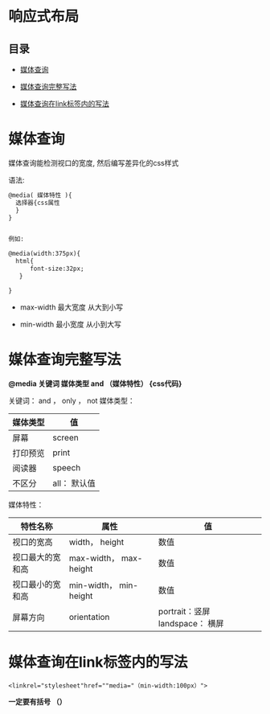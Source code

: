 # 响应式布局

## 目录

*   [媒体查询](#媒体查询)

*   [媒体查询完整写法](#媒体查询完整写法)

*   [媒体查询在link标签内的写法](#媒体查询在link标签内的写法)

# 媒体查询

媒体查询能检测视口的宽度, 然后编写差异化的css样式

语法:

```html
@media( 媒体特性 ){
  选择器{css属性
  }
}


例如:

@media(width:375px){
  html{
      font-size:32px;
   }

}
```

*   max-width 最大宽度  从大到小写

*   min-width 最小宽度  从小到大写

# 媒体查询完整写法

**@media 关键词 媒体类型  and （媒体特性） {css代码}**

关键词： and ， only ， not
媒体类型：

| 媒体类型 | 值        |
| ---- | -------- |
| 屏幕   | screen   |
| 打印预览 | print    |
| 阅读器  | speech   |
| 不区分  | all： 默认值 |

媒体特性：

| 特性名称     | 属性                    | 值                                 |
| -------- | --------------------- | --------------------------------- |
| 视口的宽高    | width， height         | 数值                                |
| 视口最大的宽和高 | max-width， max-height | 数值                                |
| 视口最小的宽和高 | min-width， min-height | 数值                                |
| 屏幕方向     | orientation           | portrait：竖屏         landspace： 横屏 |

# 媒体查询在link标签内的写法

`<linkrel="stylesheet"href=""media="（min-width:100px）">`

**一定要有括号 （）**
